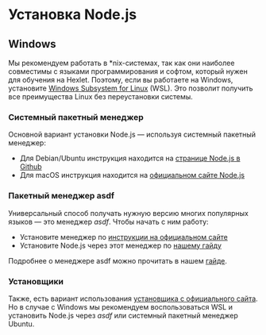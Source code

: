 # Установка Node.js

## Windows

Мы рекомендуем работать в *nix-системах, так как они наиболее совместимы с языками программирования и софтом, который нужен для обучения на Hexlet. Поэтому, если вы работаете на Windows, установите [Windows Subsystem for Linux](https://docs.microsoft.com/ru-ru/windows/wsl/install-win10) (WSL). Это позволит получить все преимущества Linux без переустановки системы.

### Системный пакетный менеджер

Основной вариант установки Node.js — используя системный пакетный менеджер:

* Для Debian/Ubuntu инструкция находится на [странице Node.js в Github](https://github.com/nodesource/distributions/blob/master/README.md#installation-instructions)
* Для macOS инструкция находится на [официальном сайте Node.js](https://nodejs.org/en/download/package-manager/#macos)

### Пакетный менеджер asdf

Универсальный способ получать нужную версию многих популярных языков — это менеджер *asdf*. Чтобы начать с ним работу:

* Установите менеджер по [инструкции на официальном сайте](https://asdf-vm.com/guide/getting-started.html#_3-install-asdf)
* Установите Node.js через этот менеджер по [нашему гайду](https://guides.hexlet.io/version_managers/#универсальный-менеджер)

Подробнее о менеджере asdf можно прочитать в нашем [гайде](https://guides.hexlet.io/version_managers/).

### Установщики

Также, есть вариант использования [установщика с официального сайта](https://nodejs.org/en/download/). Но в случае с Windows мы рекомендуем воспользоваться WSL и установить Node.js через *asdf* или системный пакетный менеджер Ubuntu.
